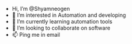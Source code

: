 -  Hi, I’m @Shyamneogen
- 👀 I’m interested in Automation and developing
- 🌱 I’m currently learning automation tools
- 💞️ I’m looking to collaborate on software
- 📫 Ping me in email 

<!---
Shyamneogen/Shyamneogen is a ✨ special ✨ repository because its `README.md` (this file) appears on your GitHub profile.
You can click the Preview link to take a look at your changes.
--->
